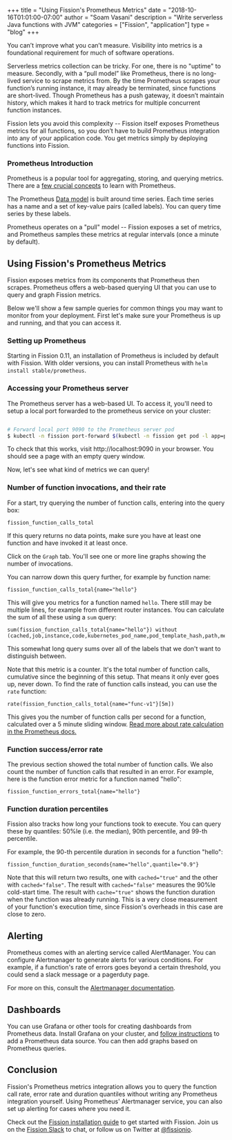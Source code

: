 +++
title = "Using Fission's Prometheus Metrics"
date = "2018-10-16T01:01:00-07:00"
author = "Soam Vasani"
description = "Write serverless Java functions with JVM"
categories = ["Fission", "application"]
type = "blog"
+++

You can’t improve what you can’t measure.  Visibility
into metrics is a foundational requirement for much of
software operations.

Serverless metrics collection can be tricky. For one,
there is no "uptime" to measure.  Secondly, with a
“pull model” like Prometheus, there is no long-lived
service to scrape metrics from.  By the time Prometheus
scrapes your function’s running instance, it may
already be terminated, since functions are short-lived.
Though Prometheus has a push gateway, it doesn’t
maintain history, which makes it hard to track metrics
for multiple concurrent function instances.

Fission lets you avoid this complexity -- Fission
itself exposes Prometheus metrics for all functions, so
you don’t have to build Prometheus integration into any
of your application code.  You get metrics simply by
deploying functions into Fission.


### Prometheus Introduction

Prometheus is a popular tool for aggregating, storing,
and querying metrics.  There are a [few crucial
concepts](https://prometheus.io/docs/concepts/data_model/)
to learn with Prometheus.

The Prometheus [Data
model](https://prometheus.io/docs/concepts/data_model/) is built
around time series.  Each time series has a name and a set of
key-value pairs (called labels).  You can query time series by these
labels.

Prometheus operates on a "pull" model -- Fission
exposes a set of metrics, and Prometheus samples these
metrics at regular intervals (once a minute by
default).

## Using Fission's Prometheus Metrics

Fission exposes metrics from its components that Prometheus then
scrapes.  Prometheus offers a web-based querying UI that you can use
to query and graph Fission metrics.

Below we'll show a few sample queries for common things you may want
to monitor from your deployment.  First let's make sure your
Prometheus is up and running, and that you can access it.

### Setting up Prometheus

Starting in Fission 0.11, an installation of Prometheus is included by
default with Fission.  With older versions, you can install Prometheus
with `helm install stable/prometheus`.

### Accessing your Prometheus server

The Prometheus server has a web-based UI.  To access it, you'll need
to setup a local port forwarded to the prometheus service on your
cluster:

```bash

# Forward local port 9090 to the Prometheus server pod
$ kubectl -n fission port-forward $(kubectl -n fission get pod -l app=prometheus,component=server -o name) 9090

```

To check that this works, visit http://localhost:9090 in your
browser.  You should see a page with an empty query window.

Now, let's see what kind of metrics we can query!

### Number of function invocations, and their rate

For a start, try querying the number of function calls, entering into
the query box:

```
fission_function_calls_total
```

If this query returns no data points, make sure you have at least one
function and have invoked it at least once.

Click on the `Graph` tab.  You'll see one or more line graphs showing
the number of invocations.

You can narrow down this query further, for example by function name:

```
fission_function_calls_total{name="hello"}
```

This will give you metrics for a function named `hello`.  There still
may be multiple lines, for example from different router instances.
You can calculate the sum of all these using a `sum` query:

```
sum(fission_function_calls_total{name="hello"}) without (cached,job,instance,code,kubernetes_pod_name,pod_template_hash,path,method,application,svc)
```

This somewhat long query sums over all of the labels that we don't
want to distinguish between.

Note that this metric is a counter.  It's the total
number of function calls, cumulative since the
beginning of this setup.  That means it only ever goes
up, never down.  To find the rate of function calls
instead, you can use the `rate` function:

```
rate(fission_function_calls_total{name="func-v1"}[5m]) 
```

This gives you the number of function calls per second
for a function, calculated over a 5 minute sliding
window.  [Read more about rate calculation in the
Prometheus docs.](https://prometheus.io/docs/prometheus/latest/querying/functions/#rate())

### Function success/error rate

The previous section showed the total number of function calls.  We
also count the number of function calls that resulted in an error.
For example, here is the function error metric for a function named
"hello":

```
fission_function_errors_total{name="hello"}
```

### Function duration percentiles

Fission also tracks how long your functions took to execute.  You can
query these by quantiles: 50%le (i.e. the median), 90th percentile,
and 99-th percentile.

For example, the 90-th percentile duration in seconds for a function
"hello":

```
fission_function_duration_seconds{name="hello",quantile="0.9"}
```

Note that this will return two results, one with `cached="true"` and
the other with `cached="false"`.  The result with `cached="false"`
measures the 90%le cold-start time.  The result with `cache="true"`
shows the function duration when the function was already running.
This is a very close measurement of your function's execution time,
since Fission's overheads in this case are close to zero.

## Alerting

Prometheus comes with an alerting service called AlertManager.  You
can configure Alertmanager to generate alerts for various conditions.
For example, if a function's rate of errors goes beyond a certain
threshold, you could send a slack message or a pagerduty page.

For more on this, consult the [Alertmanager
documentation](https://prometheus.io/docs/alerting/alertmanager/).

## Dashboards

You can use Grafana or other tools for creating
dashboards from Prometheus data.  Install Grafana on
your cluster, and [follow instructions](https://prometheus.io/docs/visualization/grafana/)
to add a Prometheus data source.  You can then add
graphs based on Prometheus queries.

## Conclusion

Fission's Prometheus metrics integration allows you to query the
function call rate, error rate and duration quantiles without writing
any Prometheus integration yourself.  Using Prometheus' Alertmanager
service, you can also set up alerting for cases where you need it.

Check out the [Fission installation guide](https://docs.fission.io/installation/) to get started with
Fission.  Join us on the [Fission Slack](http://slack.fission.io) to
chat, or follow us on Twitter at [@fissionio](https://twitter.com/fissionio).

